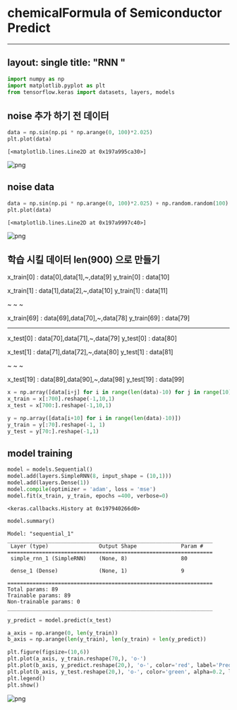 # chemicalFormula of Semiconductor Predict
---
layout: single
title:  "RNN "
---


```python
import numpy as np
import matplotlib.pyplot as plt
from tensorflow.keras import datasets, layers, models
```

## noise 추가 하기 전 데이터


```python
data = np.sin(np.pi * np.arange(0, 100)*2.025)
plt.plot(data)
```




    [<matplotlib.lines.Line2D at 0x197a995ca30>]




    
![png](output_2_1.png)
    


## noise data 


```python
data = np.sin(np.pi * np.arange(0, 100)*2.025) + np.random.random(100)
plt.plot(data)
```




    [<matplotlib.lines.Line2D at 0x197a9997c40>]




    
![png](output_4_1.png)
    


## 학습 시킬 데이터 len(900) 으로 만들기

x_train[0] : data[0],data[1],~,data[9]  y_train[0] : data[10]

x_train[1] : data[1],data[2],~,data[10]  y_train[1] : data[11]

~ ~ ~

 x_train[69] : data[69],data[70],~,data[78]  y_train[69] : data[79]

----------------------------------------------------

x_test[0] : data[70],data[71],~,data[79]  y_test[0] : data[80]

x_test[1] : data[71],data[72],~,data[80]  y_test[1] : data[81]

~ ~ ~

x_test[19] : data[89],data[90],~,data[98]  y_test[19] : data[99]


```python
x = np.array([data[i+j] for i in range(len(data)-10) for j in range(10)])
x_train = x[:700].reshape(-1,10,1)
x_test = x[700:].reshape(-1,10,1)

y = np.array([data[i+10] for i in range(len(data)-10)])
y_train = y[:70].reshape(-1, 1)
y_test = y[70:].reshape(-1,1)
```

## model training


```python
model = models.Sequential()
model.add(layers.SimpleRNN(8, input_shape = (10,1)))
model.add(layers.Dense(1))
model.compile(optimizer = 'adam', loss = 'mse')
model.fit(x_train, y_train, epochs =400, verbose=0)
```




    <keras.callbacks.History at 0x197940266d0>




```python
model.summary()
```

    Model: "sequential_1"
    _________________________________________________________________
     Layer (type)                Output Shape              Param #   
    =================================================================
     simple_rnn_1 (SimpleRNN)    (None, 8)                 80        
                                                                     
     dense_1 (Dense)             (None, 1)                 9         
                                                                     
    =================================================================
    Total params: 89
    Trainable params: 89
    Non-trainable params: 0
    _________________________________________________________________
    


```python
y_predict = model.predict(x_test)
```


```python
a_axis = np.arange(0, len(y_train))
b_axis = np.arange(len(y_train), len(y_train) + len(y_predict))

plt.figure(figsize=(10,6))
plt.plot(a_axis, y_train.reshape(70,), 'o-')
plt.plot(b_axis, y_predict.reshape(20,), 'o-', color='red', label='Predicted')
plt.plot(b_axis, y_test.reshape(20,), 'o-', color='green', alpha=0.2, label='Actual')
plt.legend()
plt.show()
```


    
![png](output_20_0.png)
    

